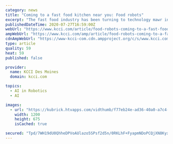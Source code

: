```yaml
---
category: news
title: "Coming to a fast food kitchen near you: Food robots"
excerpt: "The fast food industry has been turning to technology mawr in recent years. Customers can now police in order at a kiosk instead of with the cashier. Missile already has a robot called Flippy making hamburgers for the fast food chain Callie Burger in California,"
publishedDateTime: 2020-07-27T16:59:00Z
webUrl: "https://www.kcci.com/article/food-robots-coming-to-a-fast-food-kitchen-near-you/33434861"
ampWebUrl: "https://www.kcci.com/amp/article/food-robots-coming-to-a-fast-food-kitchen-near-you/33434861"
cdnAmpWebUrl: "https://www-kcci-com.cdn.ampproject.org/c/s/www.kcci.com/amp/article/food-robots-coming-to-a-fast-food-kitchen-near-you/33434861"
type: article
quality: 59
heat: 59
published: false

provider:
  name: KCCI Des Moines
  domain: kcci.com

topics:
  - AI in Robotics
  - AI

images:
  - url: "https://kubrick.htvapps.com/vidthumb/f77eb24e-ad36-40a0-a7c4-0ff6c660f7fa/f77eb24e-ad36-40a0-a7c4-0ff6c660f7fa_image.jpg?crop=1xw:1.0xh;center,top&resize=1200:*"
    width: 1200
    height: 675
    isCached: true

secured: "Tpd/7WH19dU0QhheDPVoAUlazo5SPsf2d5n/0RKLhF+FyapmNDoPCQjXN8KyxOqGQF0qCSjsxT4bL6Z+olon7f6udD6vOfLWjbP7rVgZCfj5O4FE1n9nGAS44vxYHW8KXHyuI3bOabPQd0/nx/LAvUvmvQfRh9gLyLtvOWWo+05n4u5jMW3zuBgcCJVb6OBuLbwDf286rBQlCHhfayKYDHKhswgJyqAtSNkk/P9KXQ6dyT6V+CW4PipraMXhEYW9XA7vH8CWTo/8g1206jINwoOyh6VPyZwNiKoN+r4o4Lf0cXgK7Ys37QmYnOz+BllHQVt/VBouHAqbdE/vHvkwqg==;ExFq5bqJMmHqhDDB1NdLIA=="
---
```


